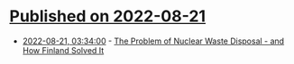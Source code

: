 # [Published on 2022-08-21](index.md)

* [2022-08-21, 03:34:00](https://hardware.slashdot.org/story/22/08/21/0056258/the-problem-of-nuclear-waste-disposal---and-how-finland-solved-it?utm_source=rss1.0mainlinkanon&utm_medium=feed) - [The Problem of Nuclear Waste Disposal - and How Finland Solved It](https://hardware.slashdot.org/story/22/08/21/0056258/the-problem-of-nuclear-waste-disposal---and-how-finland-solved-it?utm_source=rss1.0mainlinkanon&utm_medium=feed)
